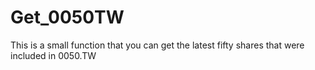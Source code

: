# Get_0050TW

This is a small function that you can get the latest fifty shares that were included in 0050.TW

